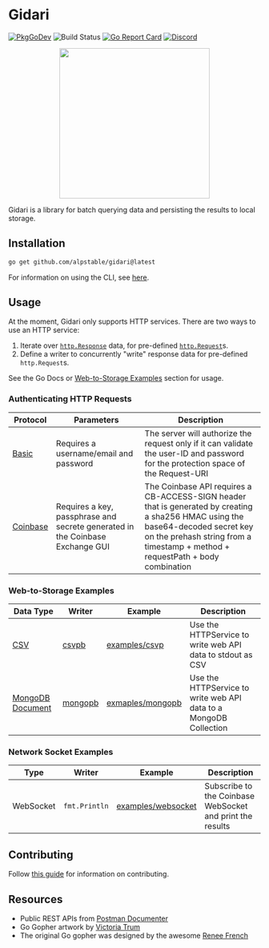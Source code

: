 # Gidari

[![PkgGoDev](https://img.shields.io/badge/go.dev-docs-007d9c?logo=go&logoColor=white)](https://pkg.go.dev/github.com/alpstable/gidari)
![Build Status](https://github.com/alpstable/gidari/actions/workflows/ci.yml/badge.svg)
[![Go Report Card](https://goreportcard.com/badge/github.com/alpstable/gidari)](https://goreportcard.com/report/github.com/alpstable/gidari)
[![Discord](https://img.shields.io/discord/987810353767403550)](https://discord.gg/3jGYQz74s7)

<p align="center"><img src="https://raw.githubusercontent.com/alpstable/gidari/main/etc/assets/gidari-gopher.png" width="300"></p>

Gidari is a library for batch querying data and persisting the results to local storage.

## Installation

```sh
go get github.com/alpstable/gidari@latest
```

For information on using the CLI, see [here](https://github.com/alpstable/gidari-cli).

## Usage

At the moment, Gidari only supports HTTP services. There are two ways to use an HTTP service:

1. Iterate over [`http.Response`](https://pkg.go.dev/net/http#Response) data, for pre-defined [`http.Request`](https://pkg.go.dev/net/http#Request)s.
2. Define a writer to concurrently "write" response data for pre-defined `http.Request`s.

See the Go Docs or [Web-to-Storage Examples](#web-to-storage-examples) section for usage.

### Authenticating HTTP Requests

| Protocol                                                                                   | Parameters                                                                    | Description                                                                                                                                                                                                       |
|--------------------------------------------------------------------------------------------|-------------------------------------------------------------------------------|-------------------------------------------------------------------------------------------------------------------------------------------------------------------------------------------------------------------|
| [Basic](https://www.w3.org/Protocols/HTTP/1.0/spec.html#BasicAA)                           | Requires a username/email and password                                        | The server will authorize the request only if it can validate the user-ID and password for the protection space of the Request-URI                                                                                |
| [Coinbase](https://docs.cloud.coinbase.com/exchange/docs/authorization-and-authentication) | Requires a key, passphrase and secrete generated in the Coinbase Exchange GUI | The Coinbase API requires a CB-ACCESS-SIGN header that is generated by creating a sha256 HMAC using the base64-decoded secret key on the prehash string from a timestamp + method + requestPath + body combination |


### Web-to-Storage Examples


| Data Type | Writer                                          | Example                                      | Description                                               |
|-----------|-------------------------------------------------|----------------------------------------------|-------------------------------------------------------------------|
| [CSV](https://www.loc.gov/preservation/digital/formats/fdd/fdd000323.shtml)       | [csvpb](https://github.com/alpstable/csvpb)     | [examples/csvp](examples/csvpb/main.go)      | Use the HTTPService to write web API data to stdout as CSV        |
| [MongoDB Document](https://www.mongodb.com/docs/manual/core/document/)  | [mongopb](https://github.com/alpstable/mongopb) | [exmaples/mongopb](examples/mongopb/main.go) | Use the HTTPService to write web API data to a MongoDB Collection |

### Network Socket Examples

| Type | Writer        | Example                                  | Description                                               |
|------|---------------|------------------------------------------|-----------------------------------------------------------|
| WebSocket |`fmt.Println` | [examples/websocket](examples/websocket) | Subscribe to the Coinbase WebSocket and print the results |

## Contributing

Follow [this guide](docs/CONTRIBUTING.md) for information on contributing.

## Resources

- Public REST APIs from [Postman Documenter](https://documenter.getpostman.com/view/8854915/Szf7znEe)
- Go Gopher artwork by [Victoria Trum](https://www.fiverr.com/victoria_trum?source=order_page_user_message_link)
- The original Go gopher was designed by the awesome [Renee French](http://reneefrench.blogspot.com/)
